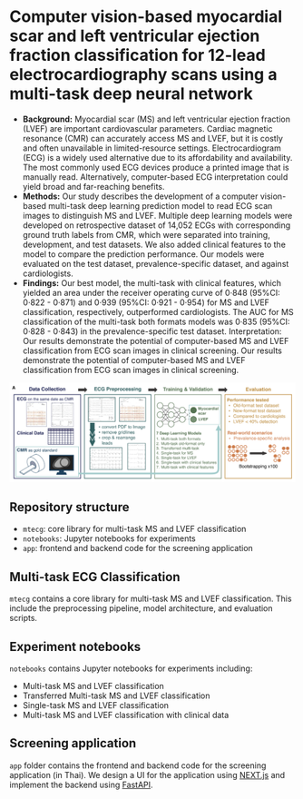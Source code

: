 # Computer vision-based myocardial scar and left ventricular ejection fraction classification for 12-lead electrocardiography scans using a multi-task deep neural network

- **Background:** Myocardial scar (MS) and left ventricular ejection fraction (LVEF) are important cardiovascular parameters. Cardiac magnetic resonance (CMR) can accurately access MS and LVEF, but it is costly and often unavailable in limited-resource settings. Electrocardiogram (ECG) is a widely used alternative due to its affordability and availability. The most commonly used ECG devices produce a printed image that is manually read. Alternatively, computer-based ECG interpretation could yield broad and far-reaching benefits. 
- **Methods:** Our study describes the development of a computer vision-based multi-task deep learning prediction model to read ECG scan images to distinguish MS and LVEF. Multiple deep learning models were developed on retrospective dataset of 14,052 ECGs with corresponding ground truth labels from CMR, which were separated into training, development, and test datasets. We also added clinical features to the model to compare the prediction performance. Our models were evaluated on the test dataset, prevalence-specific dataset, and against cardiologists.
- **Findings:** Our best model, the multi-task with clinical features, which yielded an area under the receiver operating curve of 0·848 (95%CI: 0·822 - 0·871) and 0·939 (95%CI: 0·921 - 0·954) for MS and LVEF classification, respectively, outperformed cardiologists. The AUC for MS classification of the multi-task both formats models was 0·835 (95%CI: 0·828 - 0·843) in the prevalence-specific test dataset.
Interpretation: Our results demonstrate the potential of computer-based MS and LVEF classification from ECG scan images in clinical screening. Our results demonstrate the potential of computer-based MS and LVEF classification from ECG scan images in clinical screening.

<img src="images/workflow.png"  width="700">


## Repository structure

- `mtecg`: core library for multi-task MS and LVEF classification
- `notebooks`: Jupyter notebooks for experiments
- `app`: frontend and backend code for the screening application

## Multi-task ECG Classification

`mtecg` contains a core library for multi-task MS and LVEF classification. This include the preprocessing pipeline,
model architecture, and evaluation scripts.

## Experiment notebooks

`notebooks` contains Jupyter notebooks for experiments including:

- Multi-task MS and LVEF classification
- Transferred Multi-task MS and LVEF classification
- Single-task MS and LVEF classification
- Multi-task MS and LVEF classification with clinical data

## Screening application

`app` folder contains the frontend and backend code for the screening application (in Thai).
We design a UI for the application using [NEXT.js](https://nextjs.org/) and implement the backend
using [FastAPI](https://fastapi.tiangolo.com/).
